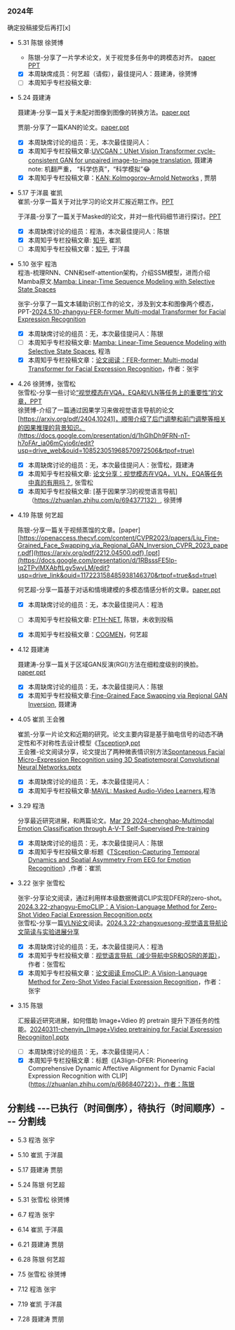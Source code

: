 
### 2024年
确定投稿接受后再打[x]

- 5.31 陈银 徐赟博
  - 陈银-分享了一片学术论文，关于视觉多任务中的跨模态对齐。 [paper](https://ojs.aaai.org/index.php/AAAI/article/view/29540) [PPT](Slide/20240531_多模态对齐.html)
    
  - [x] 本周缺席成员：何艺超（请假），最佳提问人：聂建涛，徐赟博
  - [ ] 本周知乎专栏投稿文章:
- 5.24	聂建涛
  
  聂建涛-分享一篇关于未配对图像到图像的转换方法。[paper](https://openaccess.thecvf.com/content/WACV2023/papers/Torbunov_UVCGAN_UNet_Vision_Transformer_Cycle-Consistent_GAN_for_Unpaired_Image-to-Image_Translation_WACV_2023_paper.pdf),[ppt](https://docs.google.com/presentation/d/1TboboQMHXjPTiplZEZXLOhjKiql68sTc/edit#slide=id.p1)

  贾朋-分享了一篇KAN的论文。[paper](https://arxiv.org/html/2404.19756v1),[ppt](https://docs.google.com/presentation/d/1M1C9UOIrVSs4CR42GfBmOGQ7q9unCNFk/edit?usp=drive_link)

  - [x] 本周缺席讨论的组员：无，本次最佳提问人：
  - [x] 本周知乎专栏投稿文章:[UVCGAN：UNet Vision Transformer cycle-consistent GAN for unpaired image-to-image translation](https://zhuanlan.zhihu.com/p/699968769), 聂建涛   note: 机翻严重， “科学仿真”，“科学模拟”😂
  - [x] 本周知乎专栏投稿文章：[KAN: Kolmogorov–Arnold Networks](https://zhuanlan.zhihu.com/p/699939831) , 贾朋

- 5.17 于洋晨  崔凯\
  崔凯-分享一篇关于对比学习的论文并汇报近期工作。[PPT](https://docs.google.com/presentation/d/1I3aUK5ntGIGGEVg7OET9vYTDzxRtAPA9/edit#slide=id.p1)

  于洋晨-分享了一篇关于Masked的论文，并对一些代码细节进行探讨。[PPT](https://docs.google.com/presentation/d/1I3aUK5ntGIGGEVg7OET9vYTDzxRtAPA9/edit#slide=id.p1)
  
  - [x] 本周缺席讨论的组员：程浩，本次最佳提问人：陈银
  - [x] 本周知乎专栏投稿文章: [知乎](https://zhuanlan.zhihu.com/p/698099502), 崔凯
  - [ ] 本周知乎专栏投稿文章：[知乎](https://zhuanlan.zhihu.com/p/699582594), 于洋晨

- 5.10 张宇 程浩\
  程浩-梳理RNN、CNN和self-attention架构，介绍SSM模型，进而介绍Mamba原文.[Mamba: Linear-Time Sequence Modeling with Selective State Spaces](https://docs.google.com/presentation/d/1F0Co522rU__xKtRG7Zqe7NEAe36qqB4J/edit#slide=id.p1)

  张宇-分享了一篇文本辅助识别工作的论文，涉及到文本和图像两个模态，PPT-[2024.5.10-zhangyu-FER-former Multi-modal Transformer for Facial Expression Recognition](https://docs.google.com/presentation/d/15vC7855D_LFRTcQ8N1DpxB_z08ab0gHy/edit?usp=drive_link&ouid=105607574390576704351&rtpof=true&sd=true)
  
  - [x] 本周缺席讨论的组员：无，本次最佳提问人：陈银
  - [ ] 本周知乎专栏投稿文章: [Mamba: Linear-Time Sequence Modeling with Selective State Spaces](https://zhuanlan.zhihu.com/p/697357883), 程浩
  - [x] 本周知乎专栏投稿文章：[论文阅读：FER-former: Multi-modal Transformer for Facial Expression Recognition](https://zhuanlan.zhihu.com/p/696439106)，作者：张宇

- 4.26 徐赟博，张雪松   
  张雪松-分享一些讨论[“视觉模态在VQA，EQA和VLN等任务上的重要性”的文章，PPT](https://docs.google.com/presentation/d/11yrPMOLRm0U9azxm2Jb-WfHceKVcVEFG/edit?usp=drive_web&ouid=105694431737350823330&rtpof=true)   
  徐赟博-介绍了一篇通过因果学习来做视觉语言导航的论文[https://arxiv.org/pdf/2404.10241]，顺带介绍了后门调整和前门调整等相关的因果推理的背景知识。(https://docs.google.com/presentation/d/1hGlhDh9FRN-nT-h7oFAr_ia06mCyio6r/edit?usp=drive_web&ouid=108523051968570972506&rtpof=true)
  - [x] 本周缺席讨论的组员：无，本次最佳提问人：张雪松，聂建涛
  - [x] 本周知乎专栏投稿文章: [论文分享：视觉模态在VQA，VLN，EQA等任务中真的有用吗？](https://zhuanlan.zhihu.com/p/694329491), 张雪松
  - [x] 本周知乎专栏投稿文章: [基于因果学习的视觉语言导航]（https://zhuanlan.zhihu.com/p/694377132）, 徐赟博
  
- 4.19	陈银 何艺超
  
  陈银-分享一篇关于视频蒸馏的文章。[paper][https://openaccess.thecvf.com/content/CVPR2023/papers/Liu_Fine-Grained_Face_Swapping_via_Regional_GAN_Inversion_CVPR_2023_paper.pdf](https://arxiv.org/pdf/2212.04500.pdf),[ppt](https://docs.google.com/presentation/d/1RBsssFE5lp-Iq2TPvlMXAbftLgv5wvLM/edit?usp=drive_link&ouid=117223158485938146370&rtpof=true&sd=true)

  何艺超-分享一篇基于对话和情境建模的多模态情感分析的文章。[paper](https://arxiv.org/abs/2205.02455),[ppt](https://docs.google.com/presentation/d/1AL8QtHZo965MSr1Mhs6AvvgiAs-iifmP/edit#slide=id.p3)
  - [x] 本周缺席讨论的组员：无，本次最佳提问人：程浩
  - [ ] 本周知乎专栏投稿文章: [PTH-NET](https://zhuanlan.zhihu.com/p/693939726?), 陈银，未收到投稿
  - [x] 本周知乎专栏投稿文章：[COGMEN](https://zhuanlan.zhihu.com/p/692989727)，何艺超
 
      
- 4.12	聂建涛
  
  聂建涛-分享一篇关于区域GAN反演(RGI)方法在细粒度级别的换脸。[paper](https://openaccess.thecvf.com/content/CVPR2023/papers/Liu_Fine-Grained_Face_Swapping_via_Regional_GAN_Inversion_CVPR_2023_paper.pdf),[ppt](https://docs.google.com/presentation/d/18mptJJIrZ_3WrVLHL9qSd5Bf4XcPop8u/edit#slide=id.p5)

  - [x] 本周缺席讨论的组员：无，本次最佳提问人：陈银
  - [x] 本周知乎专栏投稿文章:[Fine-Grained Face Swapping via Regional GAN Inversion](https://zhuanlan.zhihu.com/p/693977227?), 聂建涛

- 4.05	崔凯 王会雅
  
  崔凯-分享一片论文和近期的研究。论文主要内容是基于脑电信号的动态不确定性和不对称性去设计模型《[Tsception](https://ieeexplore.ieee.org/stamp/stamp.jsp?arnumber=9762054)》,[ppt](https://docs.google.com/presentation/d/13yxf6I43vWx6IluOKf6ajXWniQ4kv8PR/edit#slide=id.p1)\
  王会雅-论文阅读分享，论文提出了两种微表情识别方法[Spontaneous Facial Micro-Expression Recognition using 3D Spatiotemporal Convolutional Neural Networks.pptx](https://docs.google.com/presentation/d/1rVP3C3CYJbvDkcPxy-fRLl9Yxp38Sblt/edit#slide=id.p1)

  - [x] 本周缺席讨论的组员：无，本次最佳提问人：
  - [x] 本周知乎专栏投稿文章:[MAViL: Masked Audio-Video Learners](https://zhuanlan.zhihu.com/p/690067209),程浩

- 3.29	程浩
  
  分享最近研究进展，和两篇论文。[Mar 29 2024-chenghao-Multimodal Emotion Classification through A-V-T Self-Supervised Pre-training](https://docs.google.com/presentation/d/1BCs9gJBQT6WDJNJvgFemcnAdVXwj420-/edit#slide=id.p1)
  - [x] 本周缺席讨论的组员：无，本次最佳提问人：陈银
  - [x] 本周知乎专栏投稿文章:标题《[TSception-Capturing Temporal Dynamics and Spatial Asymmetry From EEG for Emotion Recognition](https://zhuanlan.zhihu.com/p/689915437)》,作者：崔凯

- 3.22	张宇  张雪松

   张宇-分享论文阅读，通过利用样本级数据微调CLIP实现DFER的zero-shot。[2024.3.22-zhangyu-EmoCLIP：A Vision-Language Method for Zero-Shot Video Facial Expression Recognition.pptx](https://docs.google.com/presentation/d/1975ZbUKVx5SspaQMcvliktTzeW3Oj72H/edit#slide=id.p19)\
   张雪松-分享一篇[VLN论文](https://zhuanlan.zhihu.com/p/687858582)阅读。[2024.3.22-zhangxuesong-视觉语言导航论文简读与实验进展分享](https://docs.google.com/presentation/d/11n3r1AjDne3mC-SHHOa5dtCaxiVamIoD/edit#slide=id.p10)
  - [x] 本周缺席讨论的组员：无，本次最佳提问人：程浩
  - [x] 本周知乎专栏投稿文章：[视觉语言导航（减少导航中SR和OSR的差距）](https://zhuanlan.zhihu.com/p/687858582)，作者：张雪松
  - [x] 本周知乎专栏投稿文章：[论文阅读 EmoCLIP: A Vision-Language Method for Zero-Shot Video Facial Expression Recognition](https://zhuanlan.zhihu.com/p/688058784)，作者：张宇
                
- 3.15	陈银

  汇报最近研究进展，如何借助 Image+Vdieo 的 pretrain 提升下游任务的性能。[20240311-chenyin_[Image+Video pretraining for Facial Expression Recogniiton].pptx](https://docs.google.com/presentation/d/1Dz8lLmPg-xF-MkoRCYIs4Ug-gJk4tDBm/edit#slide=id.p23)
  - [ ] 本周缺席讨论的组员：无，本次最佳提问人：
  - [x] 本周知乎专栏投稿文章：标题《[A3lign-DFER: Pioneering Comprehensive Dynamic Affective Alignment for Dynamic Facial Expression Recognition with CLIP](https://zhuanlan.zhihu.com/p/686840722）》，作者：陈银
        
分割线 ---已执行（时间倒序），待执行（时间顺序）--- 分割线
---

  
  
-  5.3	程浩 张宇

-  5.10 崔凯 于洋晨
  
-  5.17	聂建涛 贾朋
  
-  5.24	陈银 何艺超
  
-  5.31	张雪松 徐赟博
  
-  6.7	程浩 张宇
  
-  6.14	崔凯 于洋晨
  
-  6.21	聂建涛 贾朋
  
-  6.28	陈银 何艺超
  
-  7.5	张雪松 徐赟博
  
-  7.12	程浩 张宇
  
-  7.19	崔凯 于洋晨
  
-  7.28	聂建涛 贾朋
